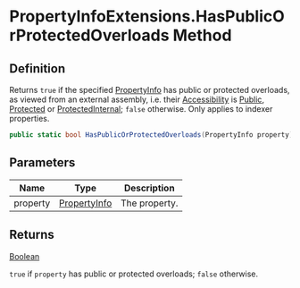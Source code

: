 # PropertyInfoExtensions.HasPublicOrProtectedOverloads Method
## Definition

Returns `true` if the specified [PropertyInfo](https://learn.microsoft.com/en-gb/dotnet/api/System.Reflection.PropertyInfo) has public or protected overloads, as viewed from an external assembly, i.e. their [Accessibility](MrKWatkins.Reflection.Accessibility.md) is [Public](MrKWatkins.Reflection.Accessibility.md#fields), [Protected](MrKWatkins.Reflection.Accessibility.md#fields) or [ProtectedInternal](MrKWatkins.Reflection.Accessibility.md#fields); `false` otherwise. Only applies to indexer properties.

```c#
public static bool HasPublicOrProtectedOverloads(PropertyInfo property);
```

## Parameters

| Name | Type | Description |
| ---- | ---- | ----------- |
| property | [PropertyInfo](https://learn.microsoft.com/en-gb/dotnet/api/System.Reflection.PropertyInfo) | The property. |

## Returns

[Boolean](https://learn.microsoft.com/en-gb/dotnet/api/System.Boolean)

`true` if `property` has public or protected overloads; `false` otherwise.
